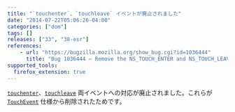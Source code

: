 ```yaml
---
title: "`touchenter`、`touchleave` イベントが廃止されました"
date: "2014-07-22T05:06:26-04:00"
categories: ["dom"]
tags: []
releases: ["33", "38-esr"]
references:
    - url: "https://bugzilla.mozilla.org/show_bug.cgi?id=1036444"
      title: "Bug 1036444 – Remove the NS_TOUCH_ENTER and NS_TOUCH_LEAVE events"
supported_tools:
  firefox_extension: true
---
```

[`touchenter`](https://developer.mozilla.org/docs/Web/Reference/Events/touchenter)、[`touchleave`](https://developer.mozilla.org/docs/Web/Reference/Events/touchleave) 両イベントへの対応が廃止されました。これらが [`TouchEvent`](https://developer.mozilla.org/docs/Web/API/TouchEvent) 仕様から削除されたためです。
